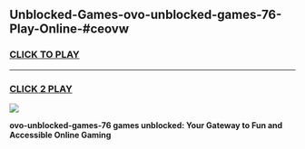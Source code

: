 
## Unblocked-Games-ovo-unblocked-games-76-Play-Online-#ceovw
<h3>
<a href="https://premium.freeplayer.one?title=ovo-unblocked-games-76&ref=27F">CLICK TO PLAY</a></h3>
<hr>

<h3>
<a href="https://premium.freeplayer.one?title=ovo-unblocked-games-76&ref=27F">CLICK 2 PLAY</a>
  
</h3>

<a href="https://premium.freeplayer.one?title=ovo-unblocked-games-76&ref=27F"><img src="https://clearcache.store/games.png"></a>


**ovo-unblocked-games-76 games unblocked: Your Gateway to Fun and Accessible Online Gaming**
